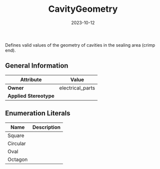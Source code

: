 ﻿---
title: CavityGeometry
toc: false
type: specs
date: "2023-10-12"
draft: false
specification: VEC
version: 2.1.0
documentType: "Recommendation"
elementType: Class
classes:
  - CavityGeometry
menu_name: vec-2.1.0
---
<p> Defines valid values of the geometry of cavities in the sealing area (crimp end).      </p>

## General Information

| Attribute               | Value |
|-------------------------|-------|
| **Owner**               | electrical_parts |
| **Applied Stereotype**  |   |

## Enumeration Literals
| Name          | **Description** |
|---------------|-----------------|
| Square |  |
| Circular |  |
| Oval |  |
| Octagon |  |
